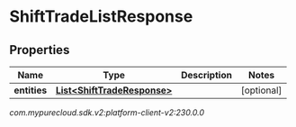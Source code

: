 # ShiftTradeListResponse


## Properties

| Name | Type | Description | Notes |
| ------------ | ------------- | ------------- | ------------- |
| **entities** | [**List&lt;ShiftTradeResponse&gt;**](ShiftTradeResponse) |  |  [optional] |




_com.mypurecloud.sdk.v2:platform-client-v2:230.0.0_

